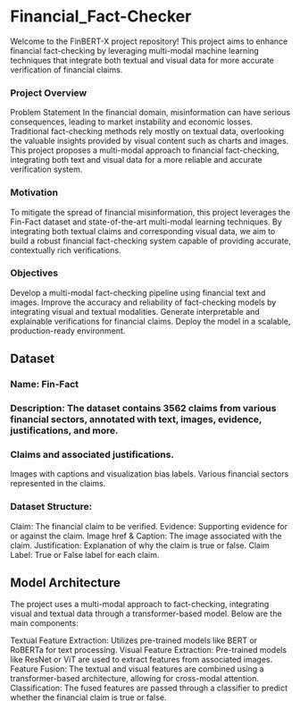 # Financial_Fact-Checker

Welcome to the FinBERT-X project repository! This project aims to enhance financial fact-checking by leveraging multi-modal machine learning techniques that integrate both textual and visual data for more accurate verification of financial claims.

### Project Overview
Problem Statement
In the financial domain, misinformation can have serious consequences, leading to market instability and economic losses. Traditional fact-checking methods rely mostly on textual data, overlooking the valuable insights provided by visual content such as charts and images. This project proposes a multi-modal approach to financial fact-checking, integrating both text and visual data for a more reliable and accurate verification system.

### Motivation
To mitigate the spread of financial misinformation, this project leverages the Fin-Fact dataset and state-of-the-art multi-modal learning techniques. By integrating both textual claims and corresponding visual data, we aim to build a robust financial fact-checking system capable of providing accurate, contextually rich verifications.

### Objectives
Develop a multi-modal fact-checking pipeline using financial text and images.
Improve the accuracy and reliability of fact-checking models by integrating visual and textual modalities.
Generate interpretable and explainable verifications for financial claims.
Deploy the model in a scalable, production-ready environment.


## Dataset

### Name: Fin-Fact

### Description: The dataset contains 3562 claims from various financial sectors, annotated with text, images, evidence, justifications, and more.

### Claims and associated justifications.
Images with captions and visualization bias labels.
Various financial sectors represented in the claims.

### Dataset Structure:

Claim: The financial claim to be verified.
Evidence: Supporting evidence for or against the claim.
Image href & Caption: The image associated with the claim.
Justification: Explanation of why the claim is true or false.
Claim Label: True or False label for each claim.

## Model Architecture 

The project uses a multi-modal approach to fact-checking, integrating visual and textual data through a transformer-based model. Below are the main components:

Textual Feature Extraction: Utilizes pre-trained models like BERT or RoBERTa for text processing.
Visual Feature Extraction: Pre-trained models like ResNet or ViT are used to extract features from associated images.
Feature Fusion: The textual and visual features are combined using a transformer-based architecture, allowing for cross-modal attention.
Classification: The fused features are passed through a classifier to predict whether the financial claim is true or false.
